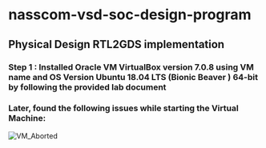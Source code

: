 # nasscom-vsd-soc-design-program
## Physical Design RTL2GDS implementation 
### Step 1 : Installed Oracle VM VirtualBox version 7.0.8 using VM name and OS Version Ubuntu 18.04 LTS (Bionic Beaver ) 64-bit by following the provided lab document
### Later, found the following issues while starting the Virtual Machine:
![VM_Aborted](https://github.com/user-attachments/assets/64cf09ea-8edb-4f70-aad4-8de1a18f39f6)





